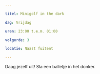 ```yaml
---

titel: Minigolf in the dark

dag: Vrijdag

uren: 23:00 t.e.m. 01:00

volgorde: 3

locatie: Naast fuitent

---
```


Daag jezelf uit! Sla een balletje in het donker.    
